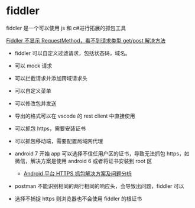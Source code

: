 # fiddler

fiddler 是一个可以使用 js 和 c#进行拓展的抓包工具

[Fiddler 不显示 RequestMethod，看不到请求类型 get/post 解决方法](https://blog.csdn.net/wanglijia26/article/details/89519542)

- fiddler 可以自定义过滤请求，包括状态码，域名。
- 可以 mock 请求
- 可以拦截请求并添加跨域请求头
- 可以自定义菜单
- 可以修改包并发送
- 导出的格式可以在 vscode 的 rest client 中直接使用
- 可以抓包 https，需要安装证书
- 可以抓包移动端，需要配置局域网代理
- android 7 开始 app 可以选择不信任用户区的证书，导致无法抓包 https，如微信，解决方案是使用 android 6 或者将证书安装到 root 区

  - [Android 平台 HTTPS 抓包解决方案及问题分析](https://blog.csdn.net/weixin_33827590/article/details/91443418)

- postman 不能识别相同的两行相同的响应头，会导致出问题，fiddler 可以
- 选择不捕捉 https 则浏览器也不会使用 fiddler 的根证书
